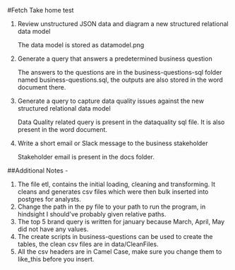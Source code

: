 #Fetch Take home test

1. Review unstructured JSON data and diagram a new structured relational data model

	The data model is stored as datamodel.png 
    
2. Generate a query that answers a predetermined business question

	The answers to the questions are in the business-questions-sql folder named business-questions.sql, the outputs are also stored in the word document there.
    
3. Generate a query to capture data quality issues against the new structured relational data model
	
	Data Quality related query is present in the dataquality sql file. It is also present in the word document.
    
4. Write a short email or Slack message to the business stakeholder

	Stakeholder email is present in the docs folder.

##Additional Notes -
1. The file etl, contains the initial loading, cleaning and transforming. It cleans and generates csv files which were then bulk inserted into postgres for analysts. <br>
2. Change the path in the py file to your path to run the program, in hindsight I should've probably given relative paths. <br>
3. The top 5 brand query is written for january because March, April, May did not have any values. <br>
4. The create scripts in business-questions can be used to create the tables, the clean csv files are in data/CleanFiles.
5. All the csv headers are in Camel Case, make sure you change them to like_this before you insert. 